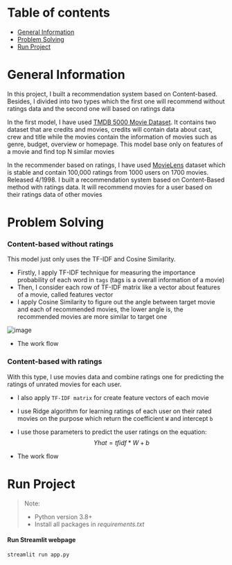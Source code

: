 # Table of contents
* [General Information](#general-information)
* [Problem Solving](#problem-solving)
* [Run Project](#run-project)

# General Information

In this project, I built a recommendation system based on Content-based. Besides, I divided into two types which the first one will recommend without ratings data and the second one will based on ratings data

In the first model, I have used [TMDB 5000 Movie Dataset](https://www.kaggle.com/datasets/tmdb/tmdb-movie-metadata). It contains two dataset that are credits and movies, credits will contain data about cast, crew and title while the movies contain the information of movies such as genre, budget, overview or homepage. This model base only on features of a movie and find top N similar movies

In the recommender based on ratings, I have used [MovieLens](https://grouplens.org/datasets/movielens/) dataset which is stable and contain 100,000 ratings from 1000 users on 1700 movies. Released 4/1998. I built a recommendation system based on Content-Based method with ratings data. It will recommend movies for a user based on their ratings data of other movies

# Problem Solving

### Content-based without ratings

This model just only uses the TF-IDF and Cosine Similarity. 
* Firstly, I apply TF-IDF technique for measuring the importance probability of each word in `tags` (tags is a overall information of a movie)
* Then, I consider each row of TF-IDF matrix like a vector about features of a movie, called features vector
* I apply Cosine Similarity to figure out the angle between target movie and each of recommended movies, the lower angle is, the recommended movies are more similar to target one

![image](https://github.com/Narius2030/Recommendation-System/assets/94912102/8e791c80-7f1e-4e74-a5ce-f96a15df720c)

* The work flow


### Content-based with ratings

With this type, I use movies data and combine ratings one for predicting the ratings of unrated movies for each user.
 * I also apply `TF-IDF matrix` for create feature vectors of each movie
 * I use Ridge algorithm for learning ratings of each user on their rated movies on the purpose which return the coefficient `W` and intercept `b`
 * I use those parameters to predict the user ratings on the equation: 
	$$
	Yhat = tfidf * W + b
	$$

 * The work flow


# Run Project

> Note: 
> * Python version 3.8+
> * Install all packages in *requirements.txt*

#### Run Streamlit webpage
```python
streamlit run app.py
```

